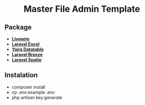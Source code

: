 <h1 align="center">Master File Admin Template </h1>

## Package

- **[Livewire](https://laravel-livewire.com/)**
- **[Laravel Excel](https://laravel-excel.com/)**
- **[Yajra Datatable](https://yajrabox.com/)**
- **[Laravel Breeze](https://laravel.com/)**
- **[Laravel Spatie](https://spatie.be/docs/laravel-permission/v5/introduction)**

## Instalation

- composer install
- cp .env.example .env
- php artisan key:generate
